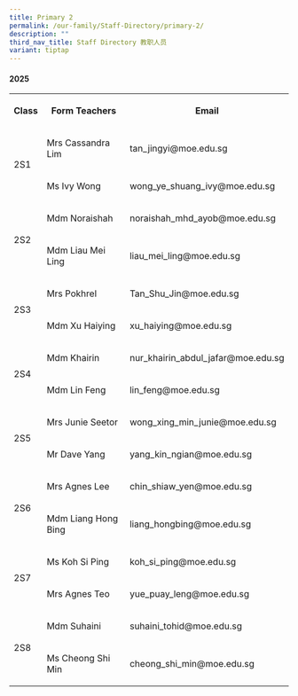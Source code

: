 ```yaml
---
title: Primary 2
permalink: /our-family/Staff-Directory/primary-2/
description: ""
third_nav_title: Staff Directory 教职人员
variant: tiptap
---
```

<h4>2025</h4>
<table style="minWidth: 75px">
<colgroup>
<col>
<col>
<col>
</colgroup>
<tbody>
<tr>
<th rowspan="1" colspan="1">
<p>Class</p>
</th>
<th rowspan="1" colspan="1">
<p>Form Teachers</p>
</th>
<th rowspan="1" colspan="1">
<p>Email</p>
</th>
</tr>
<tr>
<td rowspan="2" colspan="1">
<p>2S1</p>
</td>
<td rowspan="1" colspan="1">
<p>Mrs Cassandra Lim</p>
</td>
<td rowspan="1" colspan="1">
<p>tan_jingyi@moe.edu.sg</p>
</td>
</tr>
<tr>
<td rowspan="1" colspan="1">
<p>Ms Ivy Wong</p>
</td>
<td rowspan="1" colspan="1">
<p>wong_ye_shuang_ivy@moe.edu.sg</p>
</td>
</tr>
<tr>
<td rowspan="2" colspan="1">
<p>2S2</p>
</td>
<td rowspan="1" colspan="1">
<p>Mdm Noraishah</p>
</td>
<td rowspan="1" colspan="1">
<p>noraishah_mhd_ayob@moe.edu.sg</p>
</td>
</tr>
<tr>
<td rowspan="1" colspan="1">
<p>Mdm Liau Mei Ling</p>
</td>
<td rowspan="1" colspan="1">
<p>liau_mei_ling@moe.edu.sg</p>
</td>
</tr>
<tr>
<td rowspan="2" colspan="1">
<p>2S3</p>
</td>
<td rowspan="1" colspan="1">
<p>Mrs Pokhrel</p>
</td>
<td rowspan="1" colspan="1">
<p>Tan_Shu_Jin@moe.edu.sg</p>
</td>
</tr>
<tr>
<td rowspan="1" colspan="1">
<p>Mdm Xu Haiying</p>
</td>
<td rowspan="1" colspan="1">
<p>xu_haiying@moe.edu.sg</p>
</td>
</tr>
<tr>
<td rowspan="2" colspan="1">
<p>2S4</p>
</td>
<td rowspan="1" colspan="1">
<p>Mdm Khairin</p>
</td>
<td rowspan="1" colspan="1">
<p>nur_khairin_abdul_jafar@moe.edu.sg</p>
</td>
</tr>
<tr>
<td rowspan="1" colspan="1">
<p>Mdm Lin Feng</p>
</td>
<td rowspan="1" colspan="1">
<p>lin_feng@moe.edu.sg</p>
</td>
</tr>
<tr>
<td rowspan="2" colspan="1">
<p>2S5</p>
</td>
<td rowspan="1" colspan="1">
<p>Mrs Junie Seetor</p>
</td>
<td rowspan="1" colspan="1">
<p>wong_xing_min_junie@moe.edu.sg</p>
</td>
</tr>
<tr>
<td rowspan="1" colspan="1">
<p>Mr Dave Yang</p>
</td>
<td rowspan="1" colspan="1">
<p>yang_kin_ngian@moe.edu.sg</p>
</td>
</tr>
<tr>
<td rowspan="2" colspan="1">
<p>2S6</p>
</td>
<td rowspan="1" colspan="1">
<p>Mrs Agnes Lee</p>
</td>
<td rowspan="1" colspan="1">
<p>chin_shiaw_yen@moe.edu.sg</p>
</td>
</tr>
<tr>
<td rowspan="1" colspan="1">
<p>Mdm Liang Hong Bing</p>
</td>
<td rowspan="1" colspan="1">
<p>liang_hongbing@moe.edu.sg</p>
</td>
</tr>
<tr>
<td rowspan="2" colspan="1">
<p>2S7</p>
</td>
<td rowspan="1" colspan="1">
<p>Ms Koh Si Ping</p>
</td>
<td rowspan="1" colspan="1">
<p>koh_si_ping@moe.edu.sg</p>
</td>
</tr>
<tr>
<td rowspan="1" colspan="1">
<p>Mrs Agnes Teo</p>
</td>
<td rowspan="1" colspan="1">
<p>yue_puay_leng@moe.edu.sg</p>
</td>
</tr>
<tr>
<td rowspan="2" colspan="1">
<p>2S8</p>
</td>
<td rowspan="1" colspan="1">
<p>Mdm Suhaini</p>
</td>
<td rowspan="1" colspan="1">
<p>suhaini_tohid@moe.edu.sg</p>
</td>
</tr>
<tr>
<td rowspan="1" colspan="1">
<p>Ms Cheong Shi Min</p>
</td>
<td rowspan="1" colspan="1">
<p>cheong_shi_min@moe.edu.sg</p>
</td>
</tr>
</tbody>
</table>
<p></p>
<p></p>